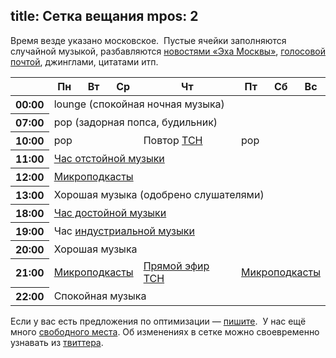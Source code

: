 title: Сетка вещания
mpos: 2
---
Время везде указано московское.  Пустые ячейки заполняются случайной музыкой,
разбавляются [новостями «Эха Москвы»](http://echo.msk.ru/news/), [голосовой
почтой](/hotline/), джинглами, цитатами итп.

<table class="sched skel">
  <thead>
    <tr>
      <th/>
      <th>Пн</th>
      <th>Вт</th>
      <th>Ср</th>
      <th>Чт</th>
      <th>Пт</th>
      <th>Сб</th>
      <th>Вс</th>
    </tr>
  </thead>
  <tbody>
    <tr>
      <th>00:00</th>
      <td colspan="7">lounge (спокойная ночная музыка)</td>
    </tr>
    <tr>
      <th>07:00</th>
      <td colspan="7">pop (задорная попса, будильник)</td>
    </tr>
    <tr>
      <th>10:00</th>
      <td colspan="3">pop</td>
      <td>Повтор <a href="news.html">ТСН</a></td>
      <td colspan="3">pop</td>
    </tr>
    <tr>
      <th>11:00</th>
      <td colspan="7"><a href="/programs/shitlist.html">Час отстойной музыки</a></td>
    </tr>
    <tr>
      <th>12:00</th>
      <td colspan="7"><a href="/mcast.html">Микроподкасты</a></td>
    </tr>
    <tr>
      <th>13:00</th>
      <td colspan="7">Хорошая музыка (одобрено слушателями)</td>
    </tr>
    <tr>
      <th>18:00</th>
      <td colspan="7"><a href="/programs/hitlist.html">Час достойной музыки</a></td>
    </tr>
    <tr>
      <th>19:00</th>
      <td colspan="7">Час <a href="http://ru.wikipedia.org/wiki/Индастриал">индустриальной музыки</a></td>
    </tr>
    <tr>
      <th>20:00</th>
      <td colspan="7">Хорошая музыка</td>
    </tr>
    <tr>
      <th>21:00</th>
      <td colspan="3"><a href="/mcast.html">Микроподкасты</a></td>
      <td><a href="/live.html">Прямой эфир</a> <a href="/news.html">ТСН</a></td>
      <td colspan="3"><a href="/mcast.html">Микроподкасты</a></td>
    </tr>
    <tr>
      <th>22:00</th>
      <td colspan="7">Спокойная музыка</td>
    </tr>
  </tbody>
</table>

Если у вас есть предложения по оптимизации — [пишите](/feedback.html).  У нас
ещё много [свободного места](/podcasters.html).  Об изменениях в сетке можно
своевременно узнавать из [твиттера](http://twitter.com/tmradio).
